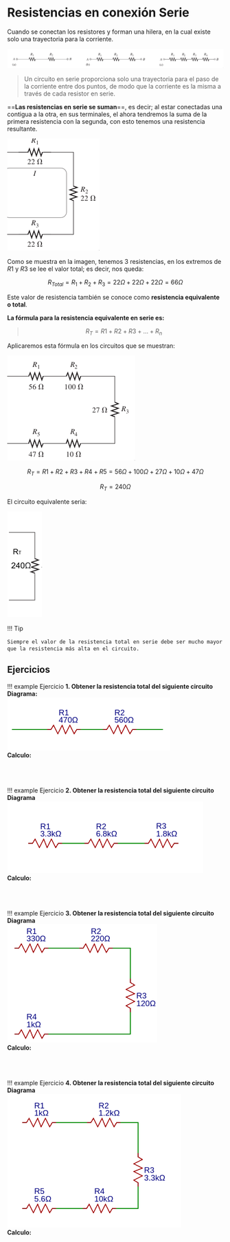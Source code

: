 # Resistencias en conexión Serie

Cuando se conectan los resistores y forman una hilera, en la cual existe solo una trayectoria para la corriente.

![resistencias en serie](../img/png/Antologia.pdf-154.opt.png)

> Un circuito en serie proporciona solo una trayectoria para el paso de la corriente entre dos puntos, de modo que la corriente es la misma a través de cada resistor en serie.

==**Las resistencias en serie se suman**==, es decir; al estar conectadas una contigua a la otra, en sus terminales, el ahora tendremos la suma de la primera resistencia con la segunda, con esto tenemos una resistencia resultante.

![conexion serie](../img/png/Antologia.pdf-155.opt.png)

Como se muestra en la imagen, tenemos 3 resistencias, en los extremos de $R1$ y $R3$ se lee el valor total; es decir, nos queda:

$$R_{Total}=R_1 + R_2 + R_3 = 22 \Omega + 22 \Omega + 22 \Omega = 66 \Omega$$

Este valor de resistencia también se conoce como **resistencia equivalente o total**.

**La fórmula para la resistencia equivalente en serie es:**

> $$R_T = R1 + R2 + R3 + ... + R_n$$

Aplicaremos esta fórmula en los circuitos que se muestran:

![conexion](../img/png/Antologia.pdf-163.opt.png)

$$R_T=R1 + R2 + R3 + R4 + R5 = 56 \Omega + 100\Omega + 27\Omega + 10\Omega + 47\Omega$$

$$R_T=240 \Omega$$


El circuito equivalente seria:

![equivalente](../img/png/Antologia.pdf-171.opt.png)

!!! Tip 

    Siempre el valor de la resistencia total en serie debe ser mucho mayor que la resistencia más alta en el circuito.

## Ejercicios

!!! example Ejercicio
    **1. Obtener la resistencia total del siguiente circuito** <br>
    **Diagrama:** <br> 
    ![diagrama](../img/png/Antologia.pdf-176.opt.png) <br>
    **Calculo:** <br><br><br><br>

!!! example Ejercicio
    **2. Obtener la resistencia total del siguiente circuito** <br>
    **Diagrama** <br>
    ![diagrama](../img/png/Antologia.pdf-177.opt.png) <br>
    **Calculo:** <br><br><br><br>

!!! example Ejercicio
    **3. Obtener la resistencia total del siguiente circuito** <br>
    **Diagrama** <br>
    ![diagrama](../img/png/Antologia.pdf-182.opt.png) <br>
    **Calculo:** <br><br><br><br>

!!! example Ejercicio
    **4. Obtener la resistencia total del siguiente circuito** <br>
    **Diagrama** <br>
    ![diagrama](../img/png/Antologia.pdf-183.opt.png) <br>
    **Calculo:** <br><br><br><br>
